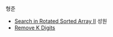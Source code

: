 
형준
- [Search in Rotated Sorted Array II](https://leetcode.com/problems/search-in-rotated-sorted-array-ii/)
성원
- [Remove K Digits](https://leetcode.com/problems/remove-k-digits/)
